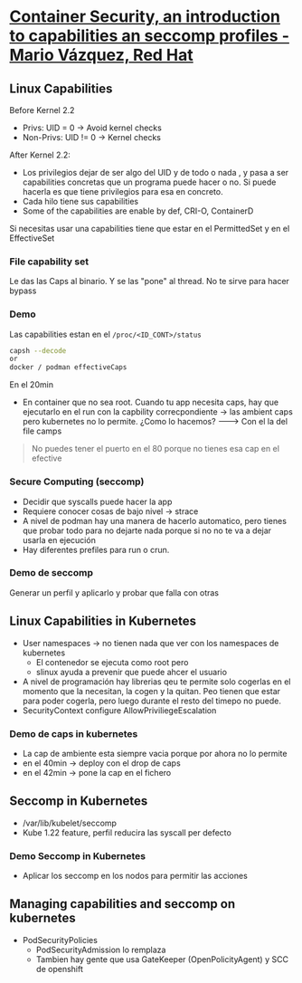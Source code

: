 # [Container Security, an introduction to capabilities an seccomp profiles - Mario Vázquez, Red Hat](https://www.youtube.com/watch?v=yCp_cPiJF14)

## Linux Capabilities

Before Kernel 2.2

- Privs: UID = 0 -> Avoid kernel checks
- Non-Privs: UID != 0 -> Kernel checks

After Kernel 2.2:

- Los privilegios dejar de ser algo del UID y de todo o nada , y pasa a ser capabilities concretas que un programa puede hacer o no. Si puede hacerla es que tiene privilegios para esa en concreto.
- Cada hilo tiene sus capabilities
- Some of the capabilities are enable by def, CRI-O, ContainerD

Si necesitas usar una capabilities tiene que estar en el PermittedSet y en el EffectiveSet

### File capability set

Le das las Caps al binario. Y se las "pone" al thread.
No te sirve para hacer bypass

### Demo

Las capabilities estan en el `/proc/<ID_CONT>/status`

```bash
capsh --decode
or
docker / podman effectiveCaps
```

En el 20min

- En container que no sea root. Cuando tu app necesita caps, hay que ejecutarlo en el run con la capbility correcpondiente -> las ambient caps pero kubernetes no lo permite. ¿Como lo hacemos? ---> Con el la del file camps

> No puedes tener el puerto en el 80 porque no tienes esa cap en el efective

### Secure Computing (seccomp)

- Decidir que syscalls puede hacer la app
- Requiere conocer cosas de bajo nivel -> strace
- A nivel de podman hay una manera de hacerlo automatico, pero tienes que probar todo para no dejarte nada porque si no no te va a dejar usarla en ejecución
- Hay diferentes prefiles para run o crun.

### Demo de seccomp

Generar un perfil y aplicarlo y probar que falla con otras

## Linux Capabilities in Kubernetes

- User namespaces -> no tienen nada que ver con los namespaces de kubernetes
  - El contenedor se ejecuta como root pero
  - slinux ayuda a prevenir que puede ahcer el usuario
- A nivel de programación hay librerias qeu te permite solo cogerlas en el momento que la necesitan, la cogen y la quitan. Peo tienen que estar para poder cogerla, pero luego durante el resto del timepo no puede.
- SecurityContext configure AllowPriviliegeEscalation

### Demo de caps in kubernetes

- La cap de ambiente esta siempre vacia porque por ahora no lo permite
- en el 40min -> deploy con el drop de caps
- en el 42min -> pone la cap en el fichero

## Seccomp in Kubernetes

- /var/lib/kubelet/seccomp
- Kube 1.22 feature, perfil reducira las syscall per defecto

### Demo Seccomp in Kubernetes

- Aplicar los seccomp en los nodos para permitir las acciones

## Managing capabilities and seccomp on kubernetes

- PodSecurityPolicies
  - PodSecurityAdmission lo remplaza
  - Tambien hay gente que usa GateKeeper (OpenPolicityAgent) y SCC de openshift
